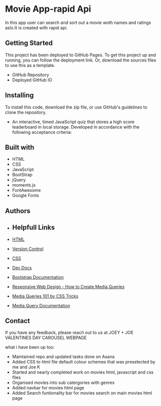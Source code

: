 
# Movie App-rapid Api
In this app user can search and  sort out a movie woth names and ratings aslo.It is created with rapid api.

## Getting Started
This project has been deployed to GitHub Pages. To get this project up and running, you can follow the deployment link. Or, download the sources files to use this as a template.

- GitHub Repository
- Deployed GitHub IO



## Installing

To install this code, download the zip file, or use GitHub's guidelines to clone the repository.


- An interactive, timed JavaScript quiz that stores a high score leaderboard in local storage.
Developed in accordance with the following acceptance criteria: 





## Built with
* HTML
* CSS
* JavaScript
* BootStrap
* jQuery
* moments.js
* FontAwesome
* Google Fonts

## Authors

- ##  Helpfull Links

 - [HTML](https://developer.mozilla.org/en-US/docs/Web/HTML)
 - [Version Control](https://en.wikipedia.org/wiki/Version_control)
 - [CSS](https://developer.mozilla.org/en-US/docs/Web/CSS)
 - [Dev Docs](https://devdocs.io/)
- [Bootstrap Documentation](https://getbootstrap.com/docs/4.0/getting-started/introduction/)

- [Responsive Web Design - How to Create Media Queries](https://www.youtube.com/watch?v=5xzaGSYd7jM)

- [Media Queries 101 by CSS Tricks](https://css-tricks.com/css-media-queries/)

- [Media Query Documentation](https://www.w3schools.com/css/css_rwd_mediaqueries.asp)



## Contact 

If you have any feedback, please reach out to us at JOEY + JOE VALENTINES DAY CAROUSEL WEBPAGE


what i have been up too:

- Maintained repo and updated tasks done on Asana
- Added CSS to html file default colour schemes that was preselected by me and Joe K
- Started and nearly completed work on movies html, javascript and css files
- Organised movies into sub catergories with genres
- Added navbar for movies html page
- Added Search funtionality bar for movies search on main movies html page


